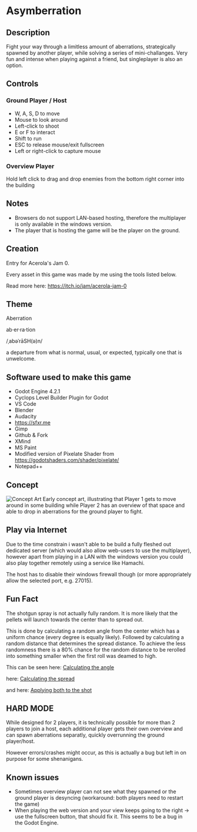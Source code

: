 # Asymberration

## Description
Fight your way through a limitless amount of aberrations, strategically spawned by another player, while solving a series of mini-challanges.
Very fun and intense when playing against a friend, but singleplayer is also an option.

## Controls
### Ground Player / Host
- W, A, S, D to move
- Mouse to look around
- Left-click to shoot
- E or F to interact
- Shift to run
- ESC to release mouse/exit fullscreen
- Left or right-click to capture mouse

### Overview Player
Hold left click to drag and drop enemies from the bottom right corner into the building

## Notes
- Browsers do not support LAN-based hosting, therefore the multiplayer is only available in the windows version.
- The player that is hosting the game will be the player on the ground.

## Creation
Entry for Acerola's Jam 0.

Every asset in this game was made by me using the tools listed below.

Read more here: https://itch.io/jam/acerola-jam-0

## Theme
Aberration

ab·er·ra·tion

/ˌabəˈrāSH(ə)n/

a departure from what is normal, usual, or expected, typically one that is unwelcome. 

## Software used to make this game
- Godot Engine 4.2.1
- Cyclops Level Builder Plugin for Godot
- VS Code
- Blender
- Audacity
- https://sfxr.me
- Gimp
- Github & Fork
- XMind
- MS Paint
- Modified version of Pixelate Shader from https://godotshaders.com/shader/pixelate/
- Notepad++

## Concept
![Concept Art](https://github.com/RustyPrime/AcerolaGameJam0_Aberration_Asymmetric/blob/main/.docs/conceptArt.png)
Early concept art, illustrating that Player 1 gets to move around in some building while Player 2 has an overview of that space and able to drop in aberrations for the ground player to fight.

## Play via Internet
Due to the time constrain i wasn't able to be build a fully fleshed out dedicated server (which would also allow web-users to use the multiplayer), however apart from playing in a LAN with the windows version you could also play together remotely using a service like Hamachi.

The host has to disable their windows firewall though (or more appropriately allow the selected port, e.g. 27015).

## Fun Fact
The shotgun spray is not actually fully random. It is more likely that the pellets will launch towards the center than to spread out. 

This is done by calculating a random angle from the center which has a uniform chance (every degree is equally likely). Followed by calculating a random distance that determines the spread distance. To achieve the less randomness there is a 80% chance for the random distance to be rerolled into something smaller when the first roll was deamed to high.

This can be seen here: [Calculating the angle](https://github.com/RustyPrime/AcerolaJam0_Asymberration/blob/main/Scripts/Player1.gd#L115-L116)

here: [Calculating the spread](https://github.com/RustyPrime/AcerolaJam0_Asymberration/blob/main/Scripts/Player1.gd#L132-L137)

and here: [Applying both to the shot](https://github.com/RustyPrime/AcerolaJam0_Asymberration/blob/main/Scripts/Player1.gd#L266-L271)


## HARD MODE
While designed for 2 players, it is technically possible for more than 2 players to join a host, each additional player gets their own overview and can spawn aberrations separatly, quickly overrunning the ground player/host.

However errors/crashes might occur, as this is actually a bug but left in on purpose for some shenanigans.

## Known issues
- Sometimes overview player can not see what they spawned or the ground player is desyncing (workaround: both players need to restart the game)
- When playing the web version and your view keeps going to the right -> use the fullscreen button, that should fix it. This seems to be a bug in the Godot Engine.
